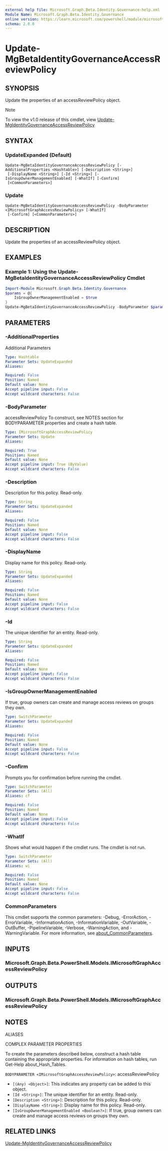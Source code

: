 ```yaml
---
external help file: Microsoft.Graph.Beta.Identity.Governance-help.xml
Module Name: Microsoft.Graph.Beta.Identity.Governance
online version: https://learn.microsoft.com/powershell/module/microsoft.graph.beta.identity.governance/update-mgbetaidentitygovernanceaccessreviewpolicy
schema: 2.0.0
---
```


# Update-MgBetaIdentityGovernanceAccessReviewPolicy

## SYNOPSIS
Update the properties of an accessReviewPolicy object.

> [!NOTE]
> To view the v1.0 release of this cmdlet, view [Update-MgIdentityGovernanceAccessReviewPolicy](/powershell/module/Microsoft.Graph.Identity.Governance/Update-MgIdentityGovernanceAccessReviewPolicy?view=graph-powershell-v1.0)

## SYNTAX

### UpdateExpanded (Default)
```
Update-MgBetaIdentityGovernanceAccessReviewPolicy [-AdditionalProperties <Hashtable>] [-Description <String>]
 [-DisplayName <String>] [-Id <String>] [-IsGroupOwnerManagementEnabled] [-WhatIf] [-Confirm]
 [<CommonParameters>]
```

### Update
```
Update-MgBetaIdentityGovernanceAccessReviewPolicy -BodyParameter <IMicrosoftGraphAccessReviewPolicy> [-WhatIf]
 [-Confirm] [<CommonParameters>]
```

## DESCRIPTION
Update the properties of an accessReviewPolicy object.

## EXAMPLES

### Example 1: Using the Update-MgBetaIdentityGovernanceAccessReviewPolicy Cmdlet
```powershell
Import-Module Microsoft.Graph.Beta.Identity.Governance
$params = @{
	IsGroupOwnerManagementEnabled = $true
}
Update-MgBetaIdentityGovernanceAccessReviewPolicy -BodyParameter $params
```

## PARAMETERS

### -AdditionalProperties
Additional Parameters

```yaml
Type: Hashtable
Parameter Sets: UpdateExpanded
Aliases:

Required: False
Position: Named
Default value: None
Accept pipeline input: False
Accept wildcard characters: False
```

### -BodyParameter
accessReviewPolicy
To construct, see NOTES section for BODYPARAMETER properties and create a hash table.

```yaml
Type: IMicrosoftGraphAccessReviewPolicy
Parameter Sets: Update
Aliases:

Required: True
Position: Named
Default value: None
Accept pipeline input: True (ByValue)
Accept wildcard characters: False
```

### -Description
Description for this policy.
Read-only.

```yaml
Type: String
Parameter Sets: UpdateExpanded
Aliases:

Required: False
Position: Named
Default value: None
Accept pipeline input: False
Accept wildcard characters: False
```

### -DisplayName
Display name for this policy.
Read-only.

```yaml
Type: String
Parameter Sets: UpdateExpanded
Aliases:

Required: False
Position: Named
Default value: None
Accept pipeline input: False
Accept wildcard characters: False
```

### -Id
The unique identifier for an entity.
Read-only.

```yaml
Type: String
Parameter Sets: UpdateExpanded
Aliases:

Required: False
Position: Named
Default value: None
Accept pipeline input: False
Accept wildcard characters: False
```

### -IsGroupOwnerManagementEnabled
If true, group owners can create and manage access reviews on groups they own.

```yaml
Type: SwitchParameter
Parameter Sets: UpdateExpanded
Aliases:

Required: False
Position: Named
Default value: None
Accept pipeline input: False
Accept wildcard characters: False
```

### -Confirm
Prompts you for confirmation before running the cmdlet.

```yaml
Type: SwitchParameter
Parameter Sets: (All)
Aliases: cf

Required: False
Position: Named
Default value: None
Accept pipeline input: False
Accept wildcard characters: False
```

### -WhatIf
Shows what would happen if the cmdlet runs.
The cmdlet is not run.

```yaml
Type: SwitchParameter
Parameter Sets: (All)
Aliases: wi

Required: False
Position: Named
Default value: None
Accept pipeline input: False
Accept wildcard characters: False
```

### CommonParameters
This cmdlet supports the common parameters: -Debug, -ErrorAction, -ErrorVariable, -InformationAction, -InformationVariable, -OutVariable, -OutBuffer, -PipelineVariable, -Verbose, -WarningAction, and -WarningVariable. For more information, see [about_CommonParameters](http://go.microsoft.com/fwlink/?LinkID=113216).

## INPUTS

### Microsoft.Graph.Beta.PowerShell.Models.IMicrosoftGraphAccessReviewPolicy
## OUTPUTS

### Microsoft.Graph.Beta.PowerShell.Models.IMicrosoftGraphAccessReviewPolicy
## NOTES

ALIASES

COMPLEX PARAMETER PROPERTIES

To create the parameters described below, construct a hash table containing the appropriate properties. For information on hash tables, run Get-Help about_Hash_Tables.


`BODYPARAMETER <IMicrosoftGraphAccessReviewPolicy>`: accessReviewPolicy
  - `[(Any) <Object>]`: This indicates any property can be added to this object.
  - `[Id <String>]`: The unique identifier for an entity. Read-only.
  - `[Description <String>]`: Description for this policy. Read-only.
  - `[DisplayName <String>]`: Display name for this policy. Read-only.
  - `[IsGroupOwnerManagementEnabled <Boolean?>]`: If true, group owners can create and manage access reviews on groups they own.

## RELATED LINKS
[Update-MgIdentityGovernanceAccessReviewPolicy](/powershell/module/Microsoft.Graph.Identity.Governance/Update-MgIdentityGovernanceAccessReviewPolicy?view=graph-powershell-v1.0)
